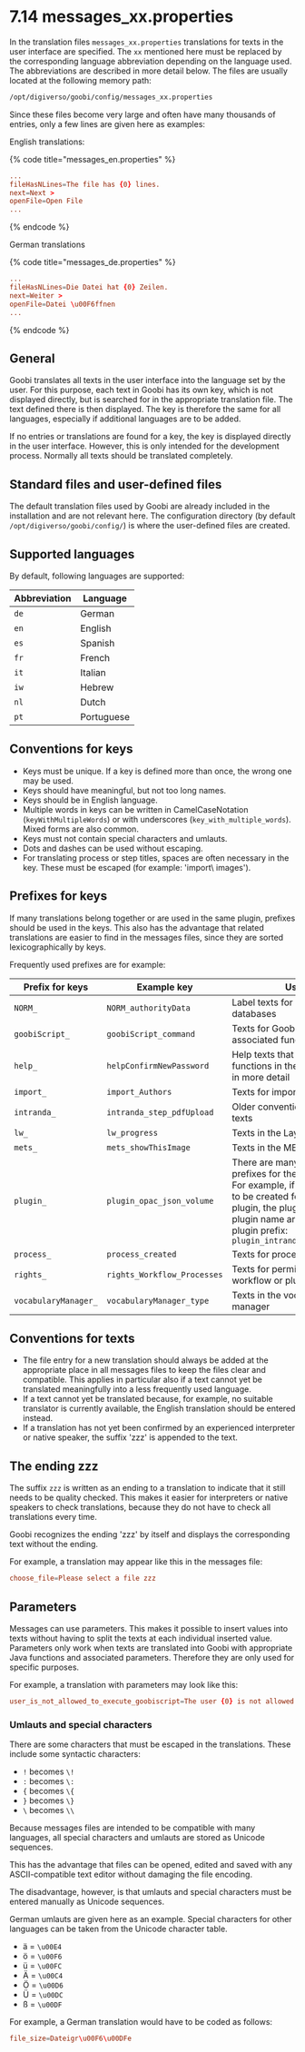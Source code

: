 # 7.14 messages\_xx.properties

In the translation files `messages_xx.properties` translations for texts in the user interface are specified. The `xx` mentioned here must be replaced by the corresponding language abbreviation depending on the language used. The abbreviations are described in more detail below. The files are usually located at the following memory path:

```bash
/opt/digiverso/goobi/config/messages_xx.properties
```

Since these files become very large and often have many thousands of entries, only a few lines are given here as examples:

English translations:

{% code title="messages_en.properties" %}
```toml
...
fileHasNLines=The file has {0} lines.
next=Next >
openFile=Open File
...
```
{% endcode %}

German translations

{% code title="messages_de.properties" %}
```toml
...
fileHasNLines=Die Datei hat {0} Zeilen.
next=Weiter >
openFile=Datei \u00F6ffnen
...
```
{% endcode %}

## General

Goobi translates all texts in the user interface into the language set by the user. For this purpose, each text in Goobi has its own key, which is not displayed directly, but is searched for in the appropriate translation file. The text defined there is then displayed. The key is therefore the same for all languages, especially if additional languages are to be added.

If no entries or translations are found for a key, the key is displayed directly in the user interface. However, this is only intended for the development process. Normally all texts should be translated completely.

## Standard files and user-defined files

The default translation files used by Goobi are already included in the installation and are not relevant here. The configuration directory (by default `/opt/digiverso/goobi/config/`) is where the user-defined files are created.

## Supported languages

By default, following languages are supported:

| Abbreviation | Language       |
| ------------ | -------------- |
| `de`         | German         |
| `en`         | English        |
| `es`         | Spanish        |
| `fr`         | French         |
| `it`         | Italian        |
| `iw`         | Hebrew         |
| `nl`         | Dutch          |
| `pt`         | Portuguese     |

## Conventions for keys

* Keys must be unique. If a key is defined more than once, the wrong one may be used.
* Keys should have meaningful, but not too long names.
* Keys should be in English language.
* Multiple words in keys can be written in CamelCaseNotation (`keyWithMultipleWords`) or with underscores (`key_with_multiple_words`). Mixed forms are also common.
* Keys must not contain special characters and umlauts.
* Dots and dashes can be used without escaping.
* For translating process or step titles, spaces are often necessary in the key. These must be escaped (for example: 'import\ images').

## Prefixes for keys

If many translations belong together or are used in the same plugin, prefixes should be used in the keys. This also has the advantage that related translations are easier to find in the messages files, since they are sorted lexicographically by keys.

Frequently used prefixes are for example:

| Prefix for keys      | Example key                 | Usage     |
| -------------------- | --------------------------- | ----------- |
| `NORM_`              | `NORM_authorityData`        | Label texts for data from norm databases |
| `goobiScript_`       | `goobiScript_command`       | Texts for GoobiScripts and associated functions |
| `help_`              | `helpConfirmNewPassword`    | Help texts that explain the functions in the user interface in more detail |
| `import_`            | `import_Authors`            | Texts for import functions |
| `intranda_`          | `intranda_step_pdfUpload`   | Older convention for plugin texts |
| `lw_`                | `lw_progress`               | Texts in the LayoutWizzard |
| `mets_`              | `mets_showThisImage`        | Texts in the METS-Editor |
| `plugin_`            | `plugin_opac_json_volume`   | There are many possible prefixes for the `plugin_` prefix. For example, if translations are to be created for the `imageQA` plugin, the plugin type and plugin name are added to the plugin prefix: `plugin_intranda_step_imageQA_` |
| `process_`           | `process_created`           | Texts for processes |
| `rights_`            | `rights_Workflow_Processes` | Texts for permissions in Goobi workflow or plugins |
| `vocabularyManager_` | `vocabularyManager_type`    | Texts in the vocabulary manager |

## Conventions for texts

* The file entry for a new translation should always be added at the appropriate place in all messages files to keep the files clear and compatible. This applies in particular also if a text cannot yet be translated meaningfully into a less frequently used language.
* If a text cannot yet be translated because, for example, no suitable translator is currently available, the English translation should be entered instead.
* If a translation has not yet been confirmed by an experienced interpreter or native speaker, the suffix 'zzz' is appended to the text.

## The ending zzz

The suffix `zzz` is written as an ending to a translation to indicate that it still needs to be quality checked. This makes it easier for interpreters or native speakers to check translations, because they do not have to check all translations every time.

Goobi recognizes the ending 'zzz' by itself and displays the corresponding text without the ending.

For example, a translation may appear like this in the messages file:

```toml
choose_file=Please select a file zzz
```

## Parameters

Messages can use parameters. This makes it possible to insert values into texts without having to split the texts at each individual inserted value. Parameters only work when texts are translated into Goobi with appropriate Java functions and associated parameters. Therefore they are only used for specific purposes.

For example, a translation with parameters may look like this:

```toml
user_is_not_allowed_to_execute_goobiscript=The user {0} is not allowed to execute the goobi script {1}.
```

### Umlauts and special characters

There are some characters that must be escaped in the translations. These include some syntactic characters:

* `!` becomes `\!`
* `:` becomes `\:`
* `{` becomes `\{`
* `}` becomes `\}`
* `\` becomes `\\`

Because messages files are intended to be compatible with many languages, all special characters and umlauts are stored as Unicode sequences.

This has the advantage that files can be opened, edited and saved with any ASCII-compatible text editor without damaging the file encoding.

The disadvantage, however, is that umlauts and special characters must be entered manually as Unicode sequences.

German umlauts are given here as an example. Special characters for other languages can be taken from the Unicode character table.

* ä = `\u00E4`
* ö = `\u00F6`
* ü = `\u00FC`
* Ä = `\u00C4`
* Ö = `\u00D6`
* Ü = `\u00DC`
* ß = `\u00DF`

For example, a German translation would have to be coded as follows:

```toml
file_size=Dateigr\u00F6\u00DFe
```
